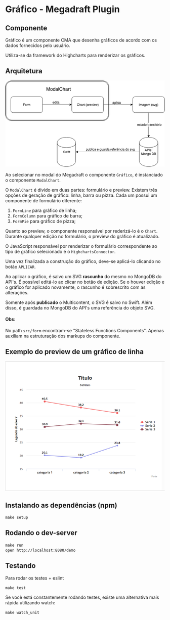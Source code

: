 # Gráfico - Megadraft Plugin


## Componente

Gráfico é um componente CMA que desenha gráficos de acordo com os dados
fornecidos pelo usuário.

Utiliza-se da framework do Highcharts para renderizar os gráficos.


## Arquitetura

![Diagrama de Arquitetura](docs/arquitetura.png)

Ao selecionar no modal do Megadraft o componente `Gráfico`, é instanciado o componente `ModalChart`.

O `ModalChart` é divido em duas partes: formulário e preview.
Existem três opções de geração de gráfico: linha, barra ou pizza. Cada um possui
um componente de formulário diferente:

1. `FormLine` para gráfico de linha;
2. `FormColumn` para gráfico de barra;
3. `FormPie` para gráfico de pizza;

Quanto ao preview, o componente responsável por rederizá-lo é o `Chart`. Durante qualquer edição no formulário, o preview do gráfico é atualizado.

O JavaScript responsável por renderizar o formulário correspondente ao tipo de
gráfico selecionado é o `HighchartsConnector`.

Uma vez finalizada a construção do gráfico, deve-se aplicá-lo clicando no botão `APLICAR`.

Ao aplicar o gráfico, é salvo um SVG **rascunho** do mesmo no MongoDB do API's.
É possível editá-lo ao clicar no botão de edição. Se o houver edição e o gráfico
for aplicado novamente, o rascunho é sobrescrito com as alterações.

Somente após **publicado** o Multicontent, o SVG é salvo no Swift. Além disso,
é guardada no MongoDB do API's uma referência do objeto SVG.


#### Obs:

No path `src/form` encontram-se "Stateless Functions Components". Apenas
auxiliam na estruturação dos markups do componente.


## Exemplo do preview de um gráfico de linha

![Exemplo de preview do gráfico](docs/exemplo-chart.png)


## Instalando as dependências (npm)

```
make setup
```

## Rodando o dev-server

```
make run
open http://localhost:8080/demo
```

## Testando

Para rodar os testes + eslint

```
make test
```

Se você está constantemente rodando testes, existe uma alternativa mais rápida
utilizando watch:

```
make watch_unit
```

